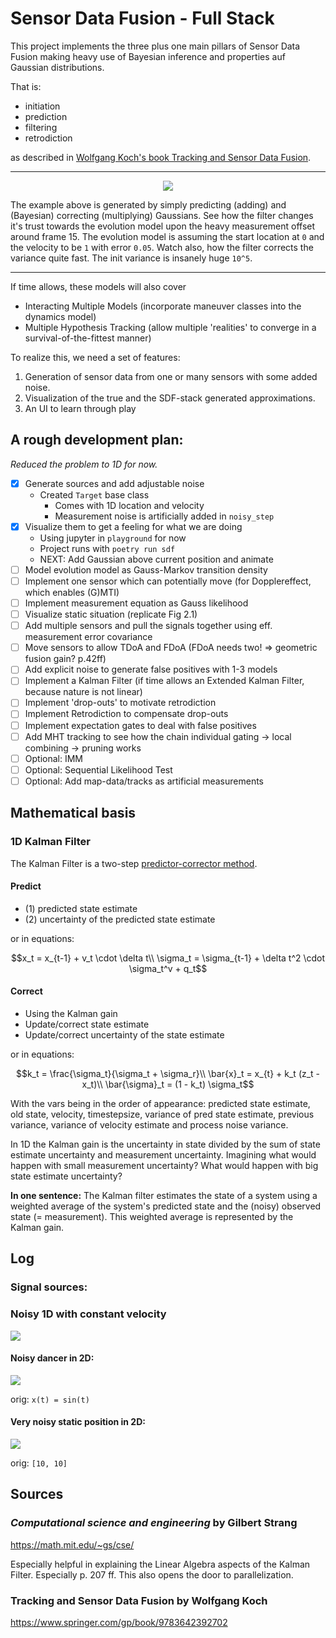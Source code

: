 # Sensor Data Fusion - Full Stack

This project implements the three plus one main pillars of Sensor Data Fusion making heavy use of Bayesian inference and properties auf Gaussian distributions.

That is:

- initiation
- prediction
- filtering
- retrodiction

as described in [Wolfgang Koch's book Tracking and Sensor Data Fusion](https://www.springer.com/gp/book/9783642392702).

* * *

<p align="center">
<img src="assets/animation.gif")
</p>

The example above is generated by simply predicting (adding) and (Bayesian) correcting (multiplying) Gaussians. See how the filter changes it's trust towards the evolution model upon the heavy measurement offset around frame 15. The evolution model is assuming the start location at `0` and the velocity to be `1` with error `0.05`. Watch also, how the filter corrects the variance quite fast. The init variance is insanely huge `10^5`.

* * *

If time allows, these models will also cover

- Interacting Multiple Models (incorporate maneuver classes into the dynamics model)
- Multiple Hypothesis Tracking (allow multiple 'realities' to converge in a survival-of-the-fittest manner)

To realize this, we need a set of features:

1. Generation of sensor data from one or many sensors with some added noise.
2. Visualization of the true and the SDF-stack generated approximations.
3. An UI to learn through play

## A rough development plan:

_Reduced the problem to 1D for now._

- [x] Generate sources and add adjustable noise
    - Created `Target` base class
        - Comes with 1D location and velocity
        - Measurement noise is artificially added in `noisy_step`
- [x] Visualize them to get a feeling for what we are doing
    - Using jupyter in `playground` for now
    - Project runs with `poetry run sdf`
    - NEXT: Add Gaussian above current position and animate
- [ ] Model evolution model as Gauss-Markov transition density
- [ ] Implement one sensor which can potentially move (for Dopplereffect, which enables (G)MTI)
- [ ] Implement measurement equation as Gauss likelihood
- [ ] Visualize static situation (replicate Fig 2.1)
- [ ] Add multiple sensors and pull the signals together using eff. measurement error covariance
- [ ] Move sensors to allow TDoA and FDoA (FDoA needs two! => geometric fusion gain? p.42ff)
- [ ] Add explicit noise to generate false positives with 1-3 models
- [ ] Implement a Kalman Filter (if time allows an Extended Kalman Filter, because nature is not linear)
- [ ] Implement 'drop-outs' to motivate retrodiction
- [ ] Implement Retrodiction to compensate drop-outs
- [ ] Implement expectation gates to deal with false positives
- [ ] Add MHT tracking to see how the chain individual gating -> local combining -> pruning works
- [ ] Optional: IMM
- [ ] Optional: Sequential Likelihood Test
- [ ] Optional: Add map-data/tracks as artificial measurements

## Mathematical basis

### 1D Kalman Filter

The Kalman Filter is a two-step [predictor-corrector method](https://en.wikipedia.org/wiki/Predictor%E2%80%93corrector_method).

#### Predict

- (1) predicted state estimate
- (2) uncertainty of the predicted state estimate

or in equations:

```math
x_t = x_{t-1} + v_t \cdot \delta t\\
\sigma_t = \sigma_{t-1} + \delta t^2 \cdot \sigma_t^v + q_t
```

#### Correct

- Using the Kalman gain
- Update/correct state estimate
- Update/correct uncertainty of the state estimate

or in equations:

```math
k_t = \frac{\sigma_t}{\sigma_t + \sigma_r}\\
\bar{x}_t = x_{t} + k_t (z_t - x_t)\\
\bar{\sigma}_t = (1 - k_t) \sigma_t
```

With the vars being in the order of appearance: predicted state estimate, old state, velocity, timestepsize, variance of pred state estimate, previous variance, variance of velocity estimate and process noise variance.

In 1D the Kalman gain is the uncertainty in state divided by the sum of state estimate uncertainty and measurement uncertainty. Imagining what would happen with small measurement uncertainty? What would happen with big state estimate uncertainty?

__In one sentence:__ The Kalman filter estimates the state of a system using a weighted average of the system's predicted state and the (noisy) observed state (= measurement). This weighted average is represented by the Kalman gain.

## Log

### Signal sources:

### Noisy 1D with constant velocity

![](./assets/noise_1d_const_speed.png)

#### Noisy dancer in 2D:

![](./assets/noisy_dancer.png)

orig: `x(t) = sin(t)`

#### Very noisy static position in 2D:

![](./assets/random_walk_2d.png)

orig: `[10, 10]`

## Sources

### *Computational science and engineering* by Gilbert Strang

https://math.mit.edu/~gs/cse/

Especially helpful in explaining the Linear Algebra aspects of the Kalman Filter. Especially p. 207 ff.
This also opens the door to parallelization.

### Tracking and Sensor Data Fusion by Wolfgang Koch

https://www.springer.com/gp/book/9783642392702
